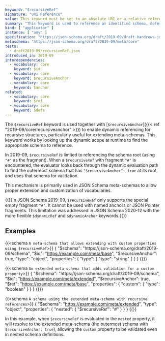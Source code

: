 ```yaml
---
keyword: "$recursiveRef"
signature: "URI Reference"
value: This keyword must be set to an absolute URI or a relative reference as defined by [RFC 3986](https://www.rfc-editor.org/info/rfc3986), where its fragment (if any) can consist of a JSON Pointer as defined by [RFC 6901](https://datatracker.ietf.org/doc/html/rfc6901)
summary: "This keyword is used to reference an identified schema, deferring the full resolution until runtime, at which point it is resolved each time it is encountered while evaluating an instance."
kind: [ "applicator" ]
instance: [ "any" ]
specification: "https://json-schema.org/draft/2019-09/draft-handrews-json-schema-02#rfc.section.8.2.4.2.1"
metaschema: "https://json-schema.org/draft/2019-09/meta/core"
tests:
  - draft2019-09/recursiveRef.json
introduced_in: 2019-09
interdependencies:
  - vocabulary: core
    keyword: $id
  - vocabulary: core
    keyword: $recursiveAnchor
  - vocabulary: core
    keyword: $anchor
related:
  - vocabulary: core
    keyword: $ref
  - vocabulary: core
    keyword: $defs
---
```


The `$recursiveRef` keyword is used together with [`$recursiveAnchor`]({{<
ref "2019-09/core/recursiveanchor" >}}) to enable dynamic referencing for
recursive structures, particularly useful for extending meta-schemas. This
keyword works by looking up the dynamic scope at runtime to find the
appropriate schema to reference.

In 2019-09, `$recursiveRef` is limited to referencing the schema root (using
`"#"` as the fragment). When a `$recursiveRef` with fragment `"#"` is
encountered, the evaluator looks back through the dynamic evaluation path to
find the outermost schema that has `"$recursiveAnchor": true` at its root,
and uses that schema for validation.

This mechanism is primarily used in JSON Schema meta-schemas to allow proper
extension and customization of vocabularies.

{{<common-pitfall>}}In JSON Schema 2019-09, `$recursiveRef` only supports
the special empty fragment `"#"`. It cannot be used with named anchors or JSON
Pointer fragments. This limitation was addressed in JSON Schema 2020-12 with
the more flexible `$dynamicRef` and `$dynamicAnchor`
keywords.{{</common-pitfall>}}

## Examples

{{<schema `A meta-schema that allows extending with custom properties using $recursiveRef`>}}
{
  "$schema": "https://json-schema.org/draft/2019-09/schema",
  "$id": "https://example.com/meta/base",
  "$recursiveAnchor": true,
  "type": "object",
  "properties": {
    "type": { "type": "string" }
  }
}
{{</schema>}}

{{<schema `An extended meta-schema that adds validation for a custom property`>}}
{
  "$schema": "https://json-schema.org/draft/2019-09/schema",
  "$id": "https://example.com/meta/extended",
  "$recursiveAnchor": true,
  "$ref": "https://example.com/meta/base",
  "properties": {
    "custom": { "type": "boolean" }
  }
}
{{</schema>}}

{{<schema `A schema using the extended meta-schema with recursive references`>}}
{
  "$schema": "https://example.com/meta/extended",
  "type": "object",
  "properties": {
    "nested": { "$recursiveRef": "#" }
  }
}
{{</schema>}}

In this example, when `$recursiveRef` is evaluated in the `nested` property,
it will resolve to the extended meta-schema (the outermost schema with
`$recursiveAnchor: true`), allowing the `custom` property to be validated
even in nested schema definitions.